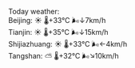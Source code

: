 Today weather:  
Beijing: ☀️   🌡️+33°C 🌬️↓7km/h  
Tianjin: ☀️   🌡️+35°C 🌬️↓15km/h  
Shijiazhuang: ☀️   🌡️+33°C 🌬️←4km/h  
Tangshan: ⛅️  🌡️+32°C 🌬️↘10km/h  
